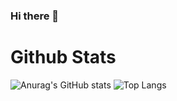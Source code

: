 ### Hi there 👋


# Github Stats
![Anurag's GitHub stats](https://github-readme-stats.vercel.app/api?username=sangeetds&count_private=true)
![Top Langs](https://github-readme-stats.vercel.app/api/top-langs/?username=sangeetds&layout=compact)

<!--
**sangeetds/sangeetds** is a ✨ _special_ ✨ repository because its `README.md` (this file) appears on your GitHub profile.

Here are some ideas to get you started:

- 🔭 I’m currently working on ...
- 🌱 I’m currently learning ...
- 👯 I’m looking to collaborate on ...
- 🤔 I’m looking for help with ...
- 💬 Ask me about ...
- 📫 How to reach me: ...
- 😄 Pronouns: ...
- ⚡ Fun fact: ...
-->
